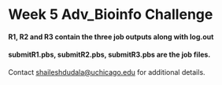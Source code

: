 # Week 5 Adv_Bioinfo Challenge

#### R1, R2 and R3 contain the three job outputs along with log.out
#### submitR1.pbs, submitR2.pbs, submitR3.pbs are the job files.

Contact shaileshdudala@uchicago.edu for additional details.

